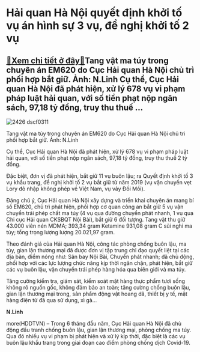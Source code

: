 Hải quan Hà Nội quyết định khởi tố vụ án hình sự 3 vụ, đề nghị khởi tố 2 vụ
===========================================================================

[:gift:Xem chi tiết ở đây:gift:](https://hddtvn.com/hai-quan-ha-noi-quyet-dinh-khoi-to-vu-an-hinh-su-3-vu-de-nghi-khoi-to-2-vu/)Tang vật ma túy trong chuyên án EM620 do Cục Hải quan Hà Nội chủ trì phối hợp bắt giữ. Ảnh: N.Linh Cụ thể, Cục Hải quan Hà Nội đã phát hiện, xử lý 678 vụ vi phạm pháp luật hải quan, với số tiền phạt nộp ngân sách, 97,18 tỷ đồng, truy thu thuế …
----------------------------------------------------------------------------------------------------------------------------------------------------------------------------------------------------------------------------------------------------





![2426 dscf0311](https://haiquanonline.com.vn/stores/news_dataimages/linhntn/072020/14/13/in_article/2426_DSCF0311.jpg?rt=20200720140247 "Hải quan Hà Nội quyết định khởi tố vụ án hình sự 3 vụ, đề nghị khởi tố 2 vụ")


Tang vật ma túy trong chuyên án EM620 do Cục Hải quan Hà Nội chủ trì phối hợp bắt giữ. Ảnh: N.Linh



Cụ thể, Cục Hải quan Hà Nội đã phát hiện, xử lý 678 vụ vi phạm pháp luật hải quan, với số tiền phạt nộp ngân sách, 97,18 tỷ đồng, truy thu thuế 2 tỷ đồng.


Đặc biệt, đơn vị đã phát hiện, bắt giữ 11 vụ buôn lậu; ra Quyết định khởi tố 3 vụ khẩu trang, đề nghị khởi tố 2 vụ bắt giữ từ năm 2019 (vụ vận chuyển vẹt Lory đỏ nhập không phép về Việt Nam, vụ vảy Đồi Mồi).


Đáng chú ý, Cục Hải quan Hà Nội xây dựng và triển khai chuyên án mang bí số EM620, chủ trì phát hiện, phối hợp cơ quan công an bắt giữ 5 vụ vận chuyển trái phép chất ma túy (4 vụ qua đường chuyển phát nhanh, 1 vụ qua Chi cục Hải quan CKSBQT Nội Bài), bắt giữ 6 đối tượng. Tang vật thu giữ 43.000 viên nén MDMA; 393,34 gram Ketamine 931,08 gram C sủi nghi ma túy; tổng trọng lượng lượng 20.021,97 gram.


Theo đánh giá của Hải quan Hà Nội, công tác phòng chống buôn lậu, ma túy, gian lận thương mại đã được đơn vị tập trung chỉ đạo quyết liệt tại các địa bàn, điểm nóng như: Sân bay Nội Bài, Chuyển phát nhanh; đã chủ động, phối hợp với các lực lượng chức năng kịp thời ngăn chặn, phát hiện, bắt giữ các vụ buôn lậu, vận chuyển trái phép hàng hóa qua biên giới và ma túy.


Tăng cường kiểm tra, giám sát, kiểm soát mặt hàng thực phẩm tươi sống không rõ nguồn gốc, không đảm bảo an toàn; tăng cường chống buôn lậu, gian lận thương mại trong, sản phẩm động vật hoang dã, thiết bị y tế, mặt hàng điện tử đã qua sử dụng, xì gà…




**N.Linh**



more(HDDTVN) – Trong 6 tháng đầu năm, Cục Hải quan Hà Nội đã chủ động đấu tranh chống buôn lậu, gian lận thương mại, phòng chống ma túy. Qua đó nhiều vụ vi phạm bị phát hiện và xử lý kịp thời, đặc biệt là các vụ buôn lậu khẩu trang trong giai đoạn cao điểm phòng chống dịch Covid-19.

